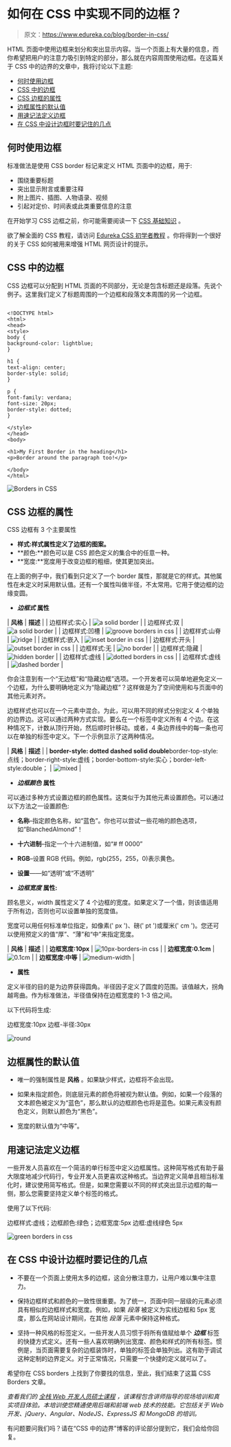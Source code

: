 # 如何在 CSS 中实现不同的边框？

> 原文：<https://www.edureka.co/blog/border-in-css/>

HTML 页面中使用边框来划分和突出显示内容。当一个页面上有大量的信息，而你希望把用户的注意力吸引到特定的部分，那么就在内容周围使用边框。在这篇关于 CSS 中的边界的文章中，我将讨论以下主题:

*   [何时使用边框](#useborder)
*   [CSS 中的边框](#cssborders)
*   [CSS 边框的属性](#attributes)
*   [边框属性的默认值](#defaultvalues)
*   [用速记法定义边框](#shorthand)
*   [在 CSS 中设计边框时要记住的几点](#designborders)

## **何时使用边框**

标准做法是使用 CSS border 标记来定义 HTML 页面中的边框，用于:

*   围绕重要标题
*   突出显示附言或重要注释
*   附上图片、插图、人物语录、视频
*   引起对定价、时间表或此类重要信息的注意

在开始学习 CSS 边框之前，你可能需要阅读一下 [CSS 基础知识](https://www.edureka.co/blog/what-is-css/) 。

欲了解全面的 CSS 教程，请访问 [Edureka CSS 初学者教程](https://www.youtube.com/watch?v=3_9znKVNe5g) 。你将得到一个很好的关于 CSS 如何被用来增强 HTML 网页设计的提示。

## **CSS 中的边框**

CSS 边框可以分配到 HTML 页面的不同部分，无论是包含标题还是段落。先说个例子。这里我们定义了标题周围的一个边框和段落文本周围的另一个边框。

```

<!DOCTYPE html>
<html>
<head>
<style>
body {
background-color: lightblue;
}

h1 {
text-align: center;
border-style: solid;
}

p {
font-family: verdana;
font-size: 20px;
border-style: dotted;
}

</style>
</head>
<body>

<h1>My First Border in the heading</h1>
<p>Border around the paragraph too!</p>

</body>
</html>

```

![Borders in CSS](img/bf7804c0728e030eaf7a622b94f862ab.png)

## **CSS 边框的属性**

CSS 边框有 3 个主要属性

*   **样式:样式属性定义了边框的图案。**
*   **颜色:**颜色可以是 CSS 颜色定义的集合中的任意一种。
*   **宽度:**宽度用于改变边框的粗细，使其更加突出。

在上面的例子中，我们看到只定义了一个 border 属性，那就是它的样式。其他属性在未定义时采用默认值。还有一个属性叫做半径，不太常用。它用于使边框的边缘变圆。

*   ***边框式*** **属性**

| **风格** | **描述** |
| 边框样式:实心 | ![a solid border](img/1355ac9a206f9edb406a2705c4d695fc.png) |
| 边框样式:双 | ![a solid border](img/26282d74f617aff9a61ef92176fec2ab.png) |
| 边框样式:凹槽 | ![groove borders in css](img/6a093cfb1292e436b031157e4b112407.png) |
| 边框样式:山脊 | ![ridge ](img/3325a278a84102dfa07eff599ccc2070.png) |
| 边框样式:嵌入 | ![inset border in css](img/aec8a194d7374f3dfdf5088202dd2ef9.png) |
| 边框样式:开头 | ![outset border in css](img/47c243109113ca5a706180c924badd66.png) |
| 边框样式:无 | ![no border](img/f024cfe95c856a040699c84066d724fb.png) |
| 边框样式:隐藏 | ![hidden border](img/eab197ec41cea02bdae2ea2722a213ce.png) |
| 边框样式:虚线 | ![dotted borders in css](img/dcaada4504c52a1ca63a72d56fec201f.png) |
| 边框样式:虚线 | ![dashed border](img/78d6cbf2f6606304d5a8d2492b6c7e72.png) |

你会注意到有一个“无边框”和“隐藏边框”选项。一个开发者可以简单地避免定义一个边框，为什么要明确地定义为“隐藏边框”？这样做是为了空间使用和与页面中的其他元素对齐。

边框样式也可以在一个元素中混合。为此，可以用不同的样式分别定义 4 个单独的边界边。这可以通过两种方式实现。要么在一个标签中定义所有 4 个边。在这种情况下，计数从顶行开始，然后顺时针移动。或者，4 条边界线中的每一条也可以在单独的标签中定义。下一个示例显示了这两种情况。

| **风格** | **描述** |
| **border-style: dotted dashed solid double**border-top-style:点线；border-right-style:虚线；border-bottom-style:实心；border-left-style:double； | ![mixed ](img/3872a27d7db247d75f8f1bee44308375.png) |

*   ***边框颜色*** **属性**

可以通过多种方式设置边框的颜色属性。这类似于为其他元素设置颜色。可以通过以下方法之一设置颜色:

*   **名称**–指定颜色名称，如“蓝色”。你也可以尝试一些花哨的颜色选项，如“BlanchedAlmond”！
*   **十六进制**–指定一个十六进制值，如“# ff 0000”
*   **RGB**–设置 RGB 代码。例如，rgb(255，255，0)表示黄色。
*   **设置**——如“透明”或“不透明”

*   ***边框宽度*** **属性:**

顾名思义，width 属性定义了 4 个边框的宽度。如果定义了一个值，则该值适用于所有边，否则也可以设置单独的宽度值。

宽度可以用任何标准单位指定，如像素(' px ')、磅(' pt ')或厘米(' cm ')。您还可以使用预定义的值“厚”、“薄”和“中”来指定宽度。

| **风格** | **描述** |
| **边框宽度:10px** | ![10px-borders-in css](img/7454d55fdb21181280e284602380f61a.png) |
| **边框宽度:0.1cm** | ![0.1cm](img/f2d2744bf8f6f3ca0f01da5742ffde0b.png) |
| **边框宽度:中等** | ![medium-width](img/8e585a709378668063e8f0da53ce1f8c.png) |

*   **属性**

定义半径的目的是为边界获得圆角。半径因子定义了圆度的范围。该值越大，拐角越弯曲。作为标准做法，半径值保持在边框宽度的 1-3 倍之间。

以下代码将生成:

边框宽度:10px 边框-半径:30px

![round](img/6eb5425f93ee26c452c31f4355e4d05d.png)

## **边框属性的默认值**

*   唯一的强制属性是 **风格** 。如果缺少样式，边框将不会出现。

*   如果未指定颜色，则底层元素的颜色将被视为默认值。例如，如果一个段落的文本颜色被定义为“蓝色”，那么默认的边框颜色也将是蓝色。如果元素没有颜色定义，则默认颜色为“黑色”。

*   宽度的默认值为“中等”。

## **用速记法定义边框**

一些开发人员喜欢在一个简洁的单行标签中定义边框属性。这种简写格式有助于最大限度地减少代码行，专业开发人员更喜欢这种格式。当边界定义简单且相当标准化时，建议使用简写格式。但是，如果您需要以不同的样式突出显示边框的每一侧，那么您需要坚持定义单个标签的格式。

使用了以下代码:

边框样式:虚线；边框颜色:绿色；边框宽度:5px 边框:虚线绿色 5px

![green borders in css](img/58c72ab907a76c0a411a4b5880420b38.png)

## **在 CSS 中设计边框时要记住的几点**

*   不要在一个页面上使用太多的边框，这会分散注意力，让用户难以集中注意力。

*   保持边框样式和颜色的一致性很重要。为了统一，页面中同一层级的元素必须具有相似的边框样式和宽度。例如，如果 *段落* 被定义为实线边框和 5px 宽度，那么在网站设计期间，在其他 *段落* 元素中保持这种格式。

*   坚持一种风格的标签定义。一些开发人员习惯于将所有值赋给单个 ***边框*** 标签的快捷方式定义。还有一些人喜欢明确列出宽度、颜色和样式的所有标签。惯例是，当页面需要复杂的边框装饰时，单独的标签会单独列出。这有助于调试这种定制的边界定义。对于正常情况，只需要一个快捷的定义就可以了。

希望你在 CSS borders 上找到了你要找的信息，至此，我们结束了这篇 CSS Borders 文章。

*查看我们的  [全栈 Web 开发人员硕士课程](https://www.edureka.co/masters-program/full-stack-developer-training) ，该课程包含讲师指导的现场培训和真实项目体验。本培训使您精通使用后端和前端 web 技术的技能。它包括关于 Web 开发、jQuery、Angular、NodeJS、ExpressJS 和 MongoDB 的培训。*

有问题要问我们吗？请在“CSS 中的边界”博客的评论部分提到它，我们会给你回复。